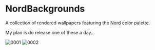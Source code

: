 # NordBackgrounds
A collection of rendered wallpapers featuring the [Nord](https://www.nordtheme.com/) color palette.

My plan is do release one of these a day...

![0001](4k/0001.png)
![0002](4k/0002.png)
